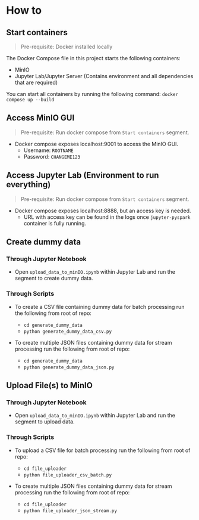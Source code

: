 # How to

## Start containers
> Pre-requisite: Docker installed locally

The Docker Compose file in this project starts the following containers:
- MinIO
- Jupyter Lab/Jupyter Server (Contains environment and all dependencies that are required)

You can start all containers by running the following command: `docker compose up --build`

## Access MinIO GUI
> Pre-requisite: Run docker compose from `Start containers` segment.

- Docker compose exposes localhost:9001 to access the MinIO GUI.
    - Username: `ROOTNAME`
    - Password: `CHANGEME123`

## Access Jupyter Lab (Environment to run everything)
> Pre-requisite: Run docker compose from `Start containers` segment.

- Docker compose exposes localhost:8888, but an access key is needed.
    - URL with access key can be found in the logs once `jupyter-pyspark` container is fully running.

## Create dummy data

### Through Jupyter Notebook
- Open `upload_data_to_minIO.ipynb` within Jupyter Lab and run the segment to create dummy data.

### Through Scripts
- To create a CSV file containing dummy data for batch processing run the following from root of repo:
    - `cd generate_dummy_data`
    - `python generate_dummy_data_csv.py`

- To create multiple JSON files containing dummy data for stream processing run the following from root of repo:
    - `cd generate_dummy_data`
    - `python generate_dummy_data_json.py`


## Upload File(s) to MinIO

### Through Jupyter Notebook
- Open `upload_data_to_minIO.ipynb` within Jupyter Lab and run the segment to upload data.

### Through Scripts
- To upload a CSV file for batch processing run the following from root of repo:
    - `cd file_uploader`
    - `python file_uploader_csv_batch.py`

- To create multiple JSON files containing dummy data for stream processing run the following from root of repo:
    - `cd file_uploader`
    - `python file_uploader_json_stream.py`
